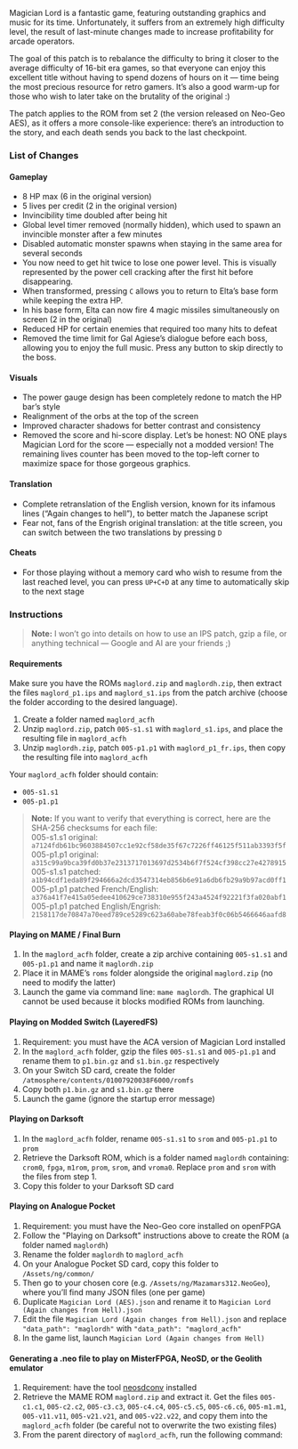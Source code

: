 Magician Lord is a fantastic game, featuring outstanding graphics and music for its time. Unfortunately, it suffers from an extremely high difficulty level, the result of last-minute changes made to increase profitability for arcade operators.

The goal of this patch is to rebalance the difficulty to bring it closer to the average difficulty of 16-bit era games, so that everyone can enjoy this excellent title without having to spend dozens of hours on it — time being the most precious resource for retro gamers. It’s also a good warm-up for those who wish to later take on the brutality of the original :)

The patch applies to the ROM from set 2 (the version released on Neo-Geo AES), as it offers a more console-like experience: there’s an introduction to the story, and each death sends you back to the last checkpoint.

### List of Changes

#### Gameplay
- 8 HP max (6 in the original version)
- 5 lives per credit (2 in the original version)
- Invincibility time doubled after being hit
- Global level timer removed (normally hidden), which used to spawn an invincible monster after a few minutes
- Disabled automatic monster spawns when staying in the same area for several seconds
- You now need to get hit twice to lose one power level. This is visually represented by the power cell cracking after the first hit before disappearing.
- When transformed, pressing `C` allows you to return to Elta’s base form while keeping the extra HP.
- In his base form, Elta can now fire 4 magic missiles simultaneously on screen (2 in the original)
- Reduced HP for certain enemies that required too many hits to defeat
- Removed the time limit for Gal Agiese’s dialogue before each boss, allowing you to enjoy the full music. Press any button to skip directly to the boss.

#### Visuals
- The power gauge design has been completely redone to match the HP bar’s style
- Realignment of the orbs at the top of the screen
- Improved character shadows for better contrast and consistency
- Removed the score and hi-score display. Let’s be honest: NO ONE plays Magician Lord for the score — especially not a modded version! The remaining lives counter has been moved to the top-left corner to maximize space for those gorgeous graphics.

#### Translation
- Complete retranslation of the English version, known for its infamous lines (“Again changes to hell”), to better match the Japanese script
- Fear not, fans of the Engrish original translation: at the title screen, you can switch between the two translations by pressing `D`

#### Cheats
- For those playing without a memory card who wish to resume from the last reached level, you can press `UP+C+D` at any time to automatically skip to the next stage

### Instructions

> **Note:** I won’t go into details on how to use an IPS patch, gzip a file, or anything technical — Google and AI are your friends ;)

#### Requirements
Make sure you have the ROMs `maglord.zip` and `maglordh.zip`, then extract the files `maglord_p1.ips` and `maglord_s1.ips` from the patch archive (choose the folder according to the desired language).

1. Create a folder named `maglord_acfh`
2. Unzip `maglord.zip`, patch `005-s1.s1` with `maglord_s1.ips`, and place the resulting file in `maglord_acfh`
3. Unzip `maglordh.zip`, patch `005-p1.p1` with `maglord_p1_fr.ips`, then copy the resulting file into `maglord_acfh`

Your `maglord_acfh` folder should contain:
- `005-s1.s1`
- `005-p1.p1`

> **Note:** If you want to verify that everything is correct, here are the SHA-256 checksums for each file:  
> 005-s1.s1 original: `a7124fdb61bc9603884507cc1e92cf58de35f67c7226ff46125f511ab3393f5f`  
> 005-p1.p1 original: `a315c99a9bca39fd0b37e2313717013697d2534b6f7f524cf398cc27e4278915`  
> 005-s1.s1 patched: `a1b94cdf1eda89f294666a2dcd3547314eb856b6e91a6db6fb29a9b97acd0ff1`  
> 005-p1.p1 patched French/English: `a376a41f7e415a05edee410629ce738310e955f243a4524f92221f3fa020abf1`  
> 005-p1.p1 patched English/Engrish: `2158117de70847a70eed789ce5289c623a60abe78feab3f0c06b5466646aafd8`

#### Playing on MAME / Final Burn
1. In the `maglord_acfh` folder, create a zip archive containing `005-s1.s1` and `005-p1.p1` and name it `maglordh.zip`
2. Place it in MAME’s `roms` folder alongside the original `maglord.zip` (no need to modify the latter)
3. Launch the game via command line: `mame maglordh`. The graphical UI cannot be used because it blocks modified ROMs from launching.

#### Playing on Modded Switch (LayeredFS)
1. Requirement: you must have the ACA version of Magician Lord installed
2. In the `maglord_acfh` folder, gzip the files `005-s1.s1` and `005-p1.p1` and rename them to `p1.bin.gz` and `s1.bin.gz` respectively
3. On your Switch SD card, create the folder `/atmosphere/contents/01007920038F6000/romfs`
4. Copy both `p1.bin.gz` and `s1.bin.gz` there
5. Launch the game (ignore the startup error message)

#### Playing on Darksoft
1. In the `maglord_acfh` folder, rename `005-s1.s1` to `srom` and `005-p1.p1` to `prom`
2. Retrieve the Darksoft ROM, which is a folder named `maglordh` containing: `crom0`, `fpga`, `m1rom`, `prom`, `srom`, and `vroma0`. Replace `prom` and `srom` with the files from step 1.
3. Copy this folder to your Darksoft SD card

#### Playing on Analogue Pocket
1. Requirement: you must have the Neo-Geo core installed on openFPGA
2. Follow the "Playing on Darksoft" instructions above to create the ROM (a folder named `maglordh`)
3. Rename the folder `maglordh` to `maglord_acfh`
4. On your Analogue Pocket SD card, copy this folder to `/Assets/ng/common/`
5. Then go to your chosen core (e.g. `/Assets/ng/Mazamars312.NeoGeo`), where you’ll find many JSON files (one per game)
6. Duplicate `Magician Lord (AES).json` and rename it to `Magician Lord (Again changes from Hell).json`
7. Edit the file `Magician Lord (Again changes from Hell).json` and replace `"data_path": "maglordh"` with `"data_path": "maglord_acfh"`
8. In the game list, launch `Magician Lord (Again changes from Hell)`

#### Generating a .neo file to play on MisterFPGA, NeoSD, or the Geolith emulator
1. Requirement: have the tool [neosdconv](https://github.com/city41/neosdconv) installed
2. Retrieve the MAME ROM `maglord.zip` and extract it. Get the files `005-c1.c1`, `005-c2.c2`, `005-c3.c3`, `005-c4.c4`, `005-c5.c5`, `005-c6.c6`, `005-m1.m1`, `005-v11.v11`, `005-v21.v21`, and `005-v22.v22`, and copy them into the `maglord_acfh` folder (be careful not to overwrite the two existing files)
3. From the parent directory of `maglord_acfh`, run the following command:  
